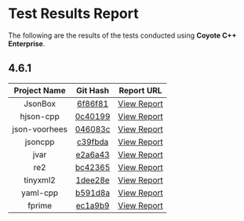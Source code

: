 # Test Results Report

The following are the results of the tests conducted using **Coyote C++ Enterprise**.

## 4.6.1

| Project Name  |                                                Git Hash                                                 |                                            Report URL                                            |
| :-----------: | :-----------------------------------------------------------------------------------------------------: | :----------------------------------------------------------------------------------------------: |
|    JsonBox    |       [6f86f81](https://github.com/anhero/JsonBox/tree/6f86f81d1254357f9f0650f540125e1115986cfb)        |    [View Report](https://codemind-research.github.io/results/linux/4.6.1/JsonBox_Report.html)    |
|   hjson-cpp   |       [0c40199](https://github.com/hjson/hjson-cpp/tree/0c40199c3f9de03068a8cf7191a3183c3f26a2ce)       |   [View Report](https://codemind-research.github.io/results/linux/4.6.1/hjson-cpp_Report.html)   |
| json-voorhees |    [046083c](https://github.com/tgockel/json-voorhees/tree/046083c74cd2d2740a1db50075e18f816050c0e5)    | [View Report](https://codemind-research.github.io/results/linux/4.6.1/json-voorhees_Report.html) |
|    jsoncpp    | [c39fbda](https://github.com/open-source-parsers/jsoncpp/tree/c39fbdac0f0f6638d5cfca43988750a1aac512db) |    [View Report](https://codemind-research.github.io/results/linux/4.6.1/jsoncpp_Report.html)    |
|     jvar      |       [e2a6a43](https://github.com/YasserAsmi/jvar/tree/e2a6a439951f96a1c1853f574d8f15e33bf50d56)       |     [View Report](https://codemind-research.github.io/results/linux/4.6.1/jvar_Report.html)      |
|      re2      |         [bc42365](https://github.com/google/re2/tree/bc423653fdf28618554da96e1532662d1e33eaca)          |      [View Report](https://codemind-research.github.io/results/linux/4.6.1/re2_Report.html)      |
|   tinyxml2    |    [1dee28e](https://github.com/leethomason/tinyxml2/tree/1dee28e51f9175a31955b9791c74c430fe13dc82)     |   [View Report](https://codemind-research.github.io/results/linux/4.6.1/tinyxml2_Report.html)    |
|   yaml-cpp    |       [b591d8a](https://github.com/jbeder/yaml-cpp/tree/b591d8ae2ad1ff373273c3e05973adf6c46abfa8)       |   [View Report](https://codemind-research.github.io/results/linux/4.6.1/yaml-cpp_Report.html)    |
|    fprime     |         [ec1a9b9](https://github.com/nasa/fprime/tree/ec1a9b9f3eccec94863b7498a64b845edd451b89)         |  [View Report](https://codemind-research.github.io/results/linux/4.6.1/fprime-test_Report.html)  |

